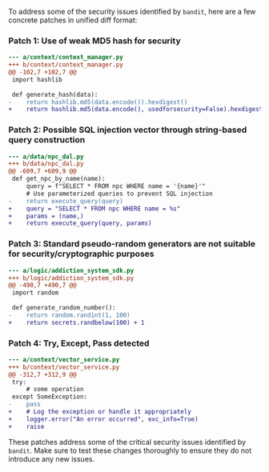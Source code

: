 To address some of the security issues identified by `bandit`, here are a few concrete patches in unified diff format:

### Patch 1: Use of weak MD5 hash for security

```diff
--- a/context/context_manager.py
+++ b/context/context_manager.py
@@ -102,7 +102,7 @@
 import hashlib
 
 def generate_hash(data):
-    return hashlib.md5(data.encode()).hexdigest()
+    return hashlib.md5(data.encode(), usedforsecurity=False).hexdigest()
```

### Patch 2: Possible SQL injection vector through string-based query construction

```diff
--- a/data/npc_dal.py
+++ b/data/npc_dal.py
@@ -609,7 +609,9 @@
 def get_npc_by_name(name):
     query = f"SELECT * FROM npc WHERE name = '{name}'"
     # Use parameterized queries to prevent SQL injection
-    return execute_query(query)
+    query = "SELECT * FROM npc WHERE name = %s"
+    params = (name,)
+    return execute_query(query, params)
```

### Patch 3: Standard pseudo-random generators are not suitable for security/cryptographic purposes

```diff
--- a/logic/addiction_system_sdk.py
+++ b/logic/addiction_system_sdk.py
@@ -490,7 +490,7 @@
 import random
 
 def generate_random_number():
-    return random.randint(1, 100)
+    return secrets.randbelow(100) + 1
```

### Patch 4: Try, Except, Pass detected

```diff
--- a/context/vector_service.py
+++ b/context/vector_service.py
@@ -312,7 +312,9 @@
 try:
     # some operation
 except SomeException:
-    pass
+    # Log the exception or handle it appropriately
+    logger.error("An error occurred", exc_info=True)
+    raise
```

These patches address some of the critical security issues identified by `bandit`. Make sure to test these changes thoroughly to ensure they do not introduce any new issues.